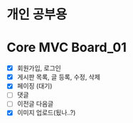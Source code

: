 # 개인 공부용
# Core MVC Board_01
- [x] 회원가입, 로그인
- [x] 게시판 목록, 글 등록, 수정, 삭제
- [x] 페이징 (대기)
- [ ] 댓글
- [ ] 이전글 다음글
- [x] 이미지 업로드(됬나..?)